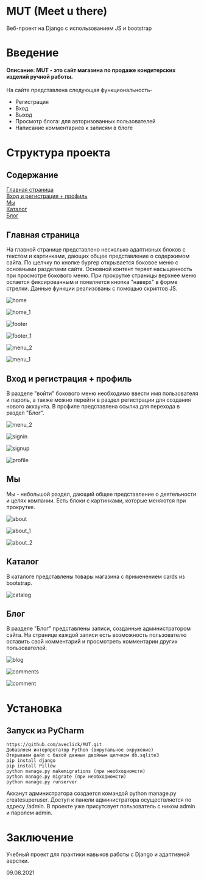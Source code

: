 # MUT (Meet u there)
Веб-проект на Django с использованием JS и bootstrap

# Введение
#### Описание: MUT - это сайт магазина по продаже кондитерских изделий ручной работы. 
На сайте представлена следующая функциональность-

- Регистрация
- Вход
- Выход
- Просмотр блога: для авторизованных пользователей
- Написание комментариев к записям в блоге


# Структура проекта

## Содержание  
[Главная страница](#home)  
[Вход и регистрация + профиль](#sign)  
[Мы](#about)  
[Каталог](#catalog)  
[Блог](#blog)  

<a name="home"><h2>Главная страница</h2></a>
На главной странице представлено несколько адаптивных блоков с текстом и картинками, дающих общее представление о содержимом сайта. По щелчку по кнопке бургер открывается боковое меню с основными разделами сайта. Основной контент теряет насыщенность при просмотре бокового меню. При прокрутке страницы верхнее меню остается фиксированным и появляется кнопка "наверх" в форме стрелки. Данные функции реализованы с помощью скриптов JS.

![home](/screenshots/home.PNG)

![home_1](/screenshots/home_1.PNG)

![footer](/screenshots/footer.PNG)

![footer_1](/screenshots/footer_1.PNG)

![menu_2](/screenshots/menu__1.PNG)

![menu_1](/screenshots/menu__2.PNG)


<a name="sign"><h2>Вход и регистрация + профиль</h2></a>
В разделе "войти" бокового меню необходимо ввести имя пользователя и пароль, а также можно перейти в раздел регистрации для создания нового аккаунта. В профиле представлена ссылка для перехода в раздел "Блог".

![menu_2](/screenshots/menu_2.PNG)

![signin](/screenshots/signin.PNG)

![signup](/screenshots/signup.PNG)

![profile](/screenshots/profile.PNG)


<a name="about"><h2>Мы</h2></a>
Мы - небольшой раздел, дающий общее представление о деятельности и целях компании. Есть блоки с картинками, которые меняются при прокрутке.

![about](/screenshots/about.PNG) 

![about_1](/screenshots/about_1.PNG) 

![about_2](/screenshots/about_2.PNG) 


<a name="catalog"><h2>Каталог</h2></a>
В каталоге представлены товары магазина с применением cards из bootstrap.

![catalog](/screenshots/catalog.PNG) 


<a name="blog"><h2>Блог</h2></a>
В разделе "Блог" представлены записи, созданные администратором сайта. На странице каждой записи есть возможность пользователю оставить свой комментарий и просмотреть комментарии других пользователей.

![blog](/screenshots/blog.PNG) 

![comments](/screenshots/comments.PNG) 

![comment](/screenshots/comment.PNG) 


# Установка

## Запуск из PyCharm

```
https://github.com/aveclick/MUT.git
Добавляем интерпретатор Python (вирутальное окружение)
Открываем файл с базой данных двойным щелчком db.sqlite3
pip install django
pip install Pillow
python manage.py makemigrations (при необходиомсти)
python manage.py migrate (при необходиомсти)
python manage.py runserver

```
Акканут администратора создается командой python manage.py createsuperuser. Доступ к панели администратора осуществляется по адресу /admin. В проекте уже присутсвует пользователь с ником admin и паролем admin.


# Заключение
Учебный проект для практики навыков работы с Django и адаптивной верстки.

09.08.2021
